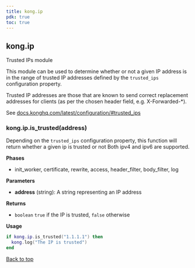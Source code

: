 ```yaml
---
title: kong.ip
pdk: true
toc: true
---
```


## kong.ip

Trusted IPs module

 This module can be used to determine whether or not a given IP address is
 in the range of trusted IP addresses defined by the `trusted_ips` configuration
 property.

 Trusted IP addresses are those that are known to send correct replacement
 addresses for clients (as per the chosen header field, e.g. X-Forwarded-*).

 See [docs.konghq.com/latest/configuration/#trusted_ips](https://docs.konghq.com/latest/configuration/#trusted_ips)




### kong.ip.is_trusted(address)

Depending on the `trusted_ips` configuration property,
 this function will return whether a given ip is trusted or not  Both ipv4 and ipv6 are supported.


**Phases**

* init_worker, certificate, rewrite, access, header_filter, body_filter, log

**Parameters**

* **address** (string):  A string representing an IP address

**Returns**

* `boolean` `true` if the IP is trusted, `false` otherwise


**Usage**

``` lua
if kong.ip.is_trusted("1.1.1.1") then
  kong.log("The IP is trusted")
end
```

[Back to top](#kongip)
